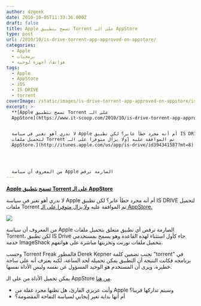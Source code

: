 ```yaml
---
author: dzgeek
date: 2010-10-05T11:33:36.000Z
draft: false
title: Apple تسمح بتطبيق Torrent على الـ AppStore
type: post
url: /2010/10/is-drive-torrent-app-approved-on-appstore/
categories:
  - Apple
  - برمجيات
  - هواتف/ أجهزة لوحية
tags:
  - Apple
  - AppStore
  - iOS
  - IS DRIVE
  - torrent
coverImage: /static/images/is-drive-torrent-app-approved-on-appstore/is-drive.jpg
excerpt: >-
  **[Apple تسمح بتطبيق Torrent على الـ
  AppStore](https://www.it-scoop.com/2010/10/is-drive-torrent-app-approved-on-appstore)**


  لا ندري أهو تغير في سياسة Apple أم أنه مجرد خطأ عابر؟ لكن تطبيق IS DRIVE
  لتحميل ملفات Torrent تم الموافقة عليه [ولا يزال متوفرا على الـ
  AppStore.](http://itunes.apple.com/us/app/is-drive/id394341587?mt=8)




  من المعروف أن سياسة Apple الصارمة ترفض
---
```

**[Apple تسمح بتطبيق Torrent على الـ AppStore](https://www.it-scoop.com/2010/10/is-drive-torrent-app-approved-on-appstore)**

لا ندري أهو تغير في سياسة Apple أم أنه مجرد خطأ عابر؟ لكن تطبيق IS DRIVE لتحميل ملفات Torrent تم الموافقة عليه [ولا يزال متوفرا على الـ AppStore.](http://itunes.apple.com/us/app/is-drive/id394341587?mt=8)

![](/static/images/is-drive-torrent-app-approved-on-appstore/is-drive.jpg)

من المعروف أن سياسة Apple الصارمة ترفض أي تطبيق متعلق بتحميل ملفات Torrent، لكن تطبيق IS Drive جاء كأول استثناء لهذه القاعدة وهو يسمح بمستخدمي خدمة ImageShack بتحميل ملفات تورنت وتخزينها مباشرة على هواتفهم.

وحسب Torrent Freak فالمطور Derek Kepner تجنب تضمين كلمة "torrent" في برنامجه فكانت النتيجة أن التطبيق يمكن تحميله لحد الساعة، لكنه يعترف أنه على ساحة خطيرة، ويرى أن المستخدم هو الوحيد المسؤول عن نفسه وليس الأداة نفسها.

يمكن تحميل الأداة من على الـ AppStore [من هنا](http://itunes.apple.com/us/app/is-drive/id394341587?mt=8).

-   وأنت عزيزي القارئ، هل تظنها مجرد غفلة من Apple وسيتم تداركها قريبا؟
-   أم أنها بداية تغير إيجابي لسياسة التفاحة المقضومة؟
